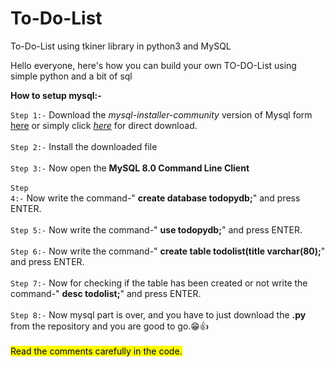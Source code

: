 # To-Do-List
To-Do-List using tkiner library in python3 and MySQL

Hello everyone, here's how you can build your own TO-DO-List using simple python and a bit of sql

<b>How to setup mysql:-</b>

<code>Step 1:-</code> Download the <em>mysql-installer-community</em> version of Mysql form <a href="https://dev.mysql.com/downloads/installer/">here</a> or simply click <a href="https://dev.mysql.com/get/Downloads/MySQLInstaller/mysql-installer-community-8.0.25.0.msi"><em>here</em></a> for direct download.
<br>
<br>
<code>Step 2:-</code> Install the downloaded file 
<br>
<br>
<code>Step 3:-</code> Now open the <strong>MySQL 8.0 Command Line Client</strong>
<br>
<br>
<code>Step 4:-</code> Now write the command-" <strong>create database todopydb;</strong>" and press ENTER.
<br>
<br>
<code>Step 5:-</code> Now write the command-" <strong>use todopydb;</strong>" and press ENTER.
<br>
<br>
<code>Step 6:-</code> Now write the command-" <strong>create table todolist(title varchar(80);</strong>" and press ENTER.
<br>
<br>
<code>Step 7:-</code> Now for checking if the table has been created or not write the command-" <strong>desc todolist;</strong>" and press ENTER.
<br>
<br>
<code>Step 8:-</code> Now mysql part is over, and you have to just download the <strong>.py</strong> from the repository and you are good to go.😁👍
<br>
<br>
<mark>Read the comments carefully in the code.</mark>
